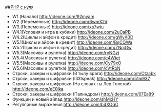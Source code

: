 ##<a href="http://archive-ipq-co.narod.ru">PHP с нуля</a>  
- W1.(Начало) http://ideone.com/92myam<br>
- W2.(Переменные) http://ideone.com/6wmX2d<br>
- W3.(Переменные) http://ideone.com/xs7wtu
- W4.1(Условия и игра в кубики) http://ideone.com/2uOaPB
- W4.2(Циклы и айфон в кредит) http://ideone.com/gWyK0D
- W5.1(Циклы и айфон в кредит) http://ideone.com/BqCQWa
- W5.2(Циклы и айфон в кредит) http://ideone.com/ZNqjGw
- W5.3(Массивы и рулетка) http://ideone.com/ryNGzj
- W5.4(Массивы и рулетка) http://ideone.com/c4Wtet
- W5.5(Массивы и рулетка) http://ideone.com/Cy79xO
- W5.6(Массивы и рулетка) http://ideone.com/cVtRbN
- Строки, хакеры и шифровки (В тылу врага) http://ideone.com/Otzabk
- Строки, хакеры и шифровки (l33tspeak) http://ideone.com/51m937 
- Строки, хакеры и шифровки (На словах ты Лев Толстой) http://ideone.com/eE0lka
- Строки, хакеры и шифровки (Палиндром) http://ideone.com/07Ea89
- Функции и новый айпад http://ideone.com/shMxHY
- Регулярные выражения http://ideone.com/b4XOqO

